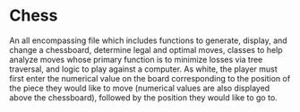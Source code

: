 # Chess
An all encompassing file which includes functions to generate, display, and change a chessboard, determine legal and optimal moves, classes to help analyze moves whose primary function is to minimize losses via tree traversal, and logic to play against a computer. As white, the player must first enter the numerical value on the board corresponding to the position of the piece they would like to move (numerical values are also displayed above the chessboard), followed by the position they would like to go to.
